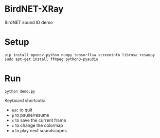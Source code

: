 # BirdNET-XRay
BirdNET sound ID demo

# Setup
```
pip install opencv-python numpy tensorflow screeninfo librosa resampy
sudo apt-get install ffmpeg python3-pyaudio
```

# Run
```
python demo.py
```

Keyboard shortcuts: 

- `esc` to quit
- `p` to pause/resume
- `s` to save the current frame
- `c` to change the colormap
- `a` to play next soundscapes
